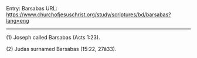 Entry: Barsabas
URL: https://www.churchofjesuschrist.org/study/scriptures/bd/barsabas?lang=eng

---

(1) Joseph called Barsabas (Acts 1:23).

(2) Judas surnamed Barsabas (15:22, 27â33).
